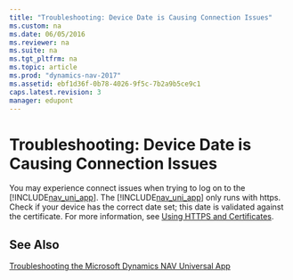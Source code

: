 ```yaml
---
title: "Troubleshooting: Device Date is Causing Connection Issues"
ms.custom: na
ms.date: 06/05/2016
ms.reviewer: na
ms.suite: na
ms.tgt_pltfrm: na
ms.topic: article
ms.prod: "dynamics-nav-2017"
ms.assetid: ebf1d36f-0b78-4026-9f5c-7b2a9b5ce9c1
caps.latest.revision: 3
manager: edupont
---
```

# Troubleshooting: Device Date is Causing Connection Issues
You may experience connect issues when trying to log on to the [!INCLUDE[nav_uni_app](includes/nav_uni_app_md.md)]. The [!INCLUDE[nav_uni_app](includes/nav_uni_app_md.md)] only runs with https. Check if your device has the correct date set; this date is validated against the certificate. For more information, see [Using HTTPS and Certificates](Using-HTTPS-and-Certificates.md).  
  
## See Also  
 [Troubleshooting the Microsoft Dynamics NAV Universal App](Troubleshooting-the-Microsoft-Dynamics-NAV-Universal-App.md)